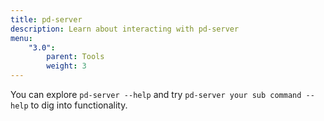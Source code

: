 ```yaml
---
title: pd-server
description: Learn about interacting with pd-server
menu:
    "3.0":
        parent: Tools
        weight: 3
---
```


You can explore `pd-server --help` and try `pd-server your sub command --help` to dig into functionality.